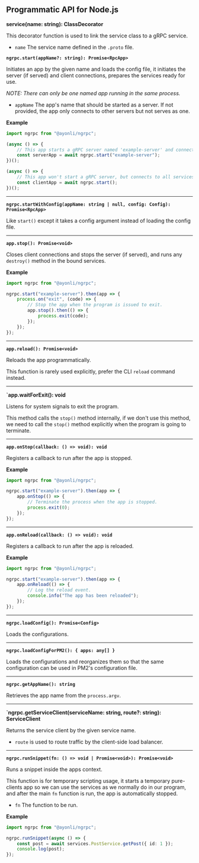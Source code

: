 ## Programmatic API for Node.js

**service(name: string): ClassDecorator**

This decorator function is used to link the service class to a gRPC service.

- `name` The service name defined in the `.proto` file.

**`ngrpc.start(appName?: string): Promise<RpcApp>`**

Initiates an app by the given name and loads the config file, it initiates the server (if served)
and client connections, prepares the services ready for use.

*NOTE: There can only be one named app running in the same process.*

- `appName` The app's name that should be started as a server. If not provided, the app only
    connects to other servers but not serves as one.

**Example**

```ts
import ngrpc from "@ayonli/ngrpc";

(async () => {
    // This app starts a gRPC server named 'example-server' and connects to all services.
    const serverApp = await ngrpc.start("example-server");
})();

(async () => {
    // This app won't start a gRPC server, but connects to all services.
    const clientApp = await ngrpc.start();
})();
```

----

**`ngrpc.startWithConfig(appName: string | null, config: Config): Promise<RpcApp>`**

Like `start()` except it takes a config argument instead of loading the config file.

----

**`app.stop(): Promise<void>`**

Closes client connections and stops the server (if served), and runs any `destroy()` method in the
bound services.

**Example**

```ts
import ngrpc from "@ayonli/ngrpc";

ngrpc.start("example-server").then(app => {
    process.on("exit", (code) => {
        // Stop the app when the program is issued to exit.
        app.stop().then(() => {
            process.exit(code);
        });
    });
});
```

----

**`app.reload(): Promise<void>`**

Reloads the app programmatically.

This function is rarely used explicitly, prefer the CLI `reload` command instead.

----

**`app.waitForExit(): void**

Listens for system signals to exit the program.

This method calls the `stop()` method internally, if we don't use this method, we need to
call the `stop()` method explicitly when the program is going to terminate.

----

**`app.onStop(callback: () => void): void`**

Registers a callback to run after the app is stopped.

**Example**

```ts
import ngrpc from "@ayonli/ngrpc";

ngrpc.start("example-server").then(app => {
    app.onStop(() => {
        // Terminate the process when the app is stopped.
        process.exit(0);
    });
});
```

----

**`app.onReload(callback: () => void): void`**

Registers a callback to run after the app is reloaded.

**Example**

```ts
import ngrpc from "@ayonli/ngrpc";

ngrpc.start("example-server").then(app => {
    app.onReload(() => {
        // Log the reload event.
        console.info("The app has been reloaded");
    });
});
```

----

**`ngrpc.loadConfig(): Promise<Config>`**

Loads the configurations.

----

**`ngrpc.loadConfigForPM2(): { apps: any[] }`**

Loads the configurations and reorganizes them so that the same configuration can be used in PM2's
configuration file.

----

**`ngrpc.getAppName(): string`**

Retrieves the app name from the `process.argv`.

----

**`ngrpc.getServiceClient<T extends object>(serviceName: string, route?: string): ServiceClient<T>**

Returns the service client by the given service name.

- `route` is used to route traffic by the client-side load balancer.

----

**`ngrpc.runSnippet(fn: () => void | Promise<void>): Promise<void>`**

Runs a snippet inside the apps context.

This function is for temporary scripting usage, it starts a temporary pure-clients app so we can use
the services as we normally do in our program, and after the main `fn` function is run, the app is
automatically stopped.

- `fn` The function to be run.

**Example**

```ts
import ngrpc from "@ayonli/ngrpc";

ngrpc.runSnippet(async () => {
    const post = await services.PostService.getPost({ id: 1 });
    console.log(post);
});
```

